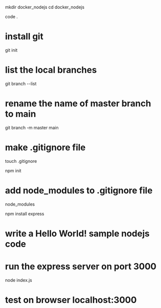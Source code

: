 mkdir docker_nodejs
cd docker_nodejs

code .

# install git
git init

# list the local branches
git branch --list

# rename the name of master branch to main
git branch -m master main

# make .gitignore file
touch .gitignore

npm init

# add node_modules to .gitignore file
node_modules

npm install express

# write a Hello World! sample nodejs code

# run the express server on port 3000
node index.js

# test on browser localhost:3000
